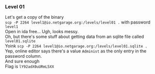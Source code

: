 ### Level 01  
Let's get a copy of the binary  
`scp -P 2264 level1@io.netgarage.org:/levels/level01 .` with password `level1`  
Open in ida free... Ugh, looks messy.  
Oh, but there's some stuff about getting data from an sqlite file called `level01.sqlite`  
Yoink `scp -P 2264 level1@io.netgarage.org:/levels/level01.sqlite .`  
Yep, online editor says there's a value `Administ` as the only entry in the password column.  
And sure enough  
Flag is `lY92adX0uURmL5XX`  
